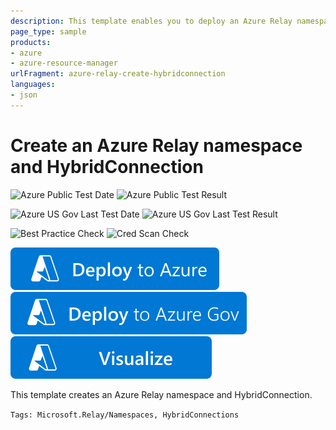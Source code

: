```yaml
---
description: This template enables you to deploy an Azure Relay namespace with standard SKU and a HybridConnection.
page_type: sample
products:
- azure
- azure-resource-manager
urlFragment: azure-relay-create-hybridconnection
languages:
- json
---
```

# Create an Azure Relay namespace and HybridConnection

![Azure Public Test Date](https://azurequickstartsservice.blob.core.windows.net/badges/quickstarts/microsoft.relay/azure-relay-create-hybridconnection/PublicLastTestDate.svg)
![Azure Public Test Result](https://azurequickstartsservice.blob.core.windows.net/badges/quickstarts/microsoft.relay/azure-relay-create-hybridconnection/PublicDeployment.svg)

![Azure US Gov Last Test Date](https://azurequickstartsservice.blob.core.windows.net/badges/quickstarts/microsoft.relay/azure-relay-create-hybridconnection/FairfaxLastTestDate.svg)
![Azure US Gov Last Test Result](https://azurequickstartsservice.blob.core.windows.net/badges/quickstarts/microsoft.relay/azure-relay-create-hybridconnection/FairfaxDeployment.svg)

![Best Practice Check](https://azurequickstartsservice.blob.core.windows.net/badges/quickstarts/microsoft.relay/azure-relay-create-hybridconnection/BestPracticeResult.svg)
![Cred Scan Check](https://azurequickstartsservice.blob.core.windows.net/badges/quickstarts/microsoft.relay/azure-relay-create-hybridconnection/CredScanResult.svg)

[![Deploy to Azure](https://raw.githubusercontent.com/Azure/azure-quickstart-templates/master/1-CONTRIBUTION-GUIDE/images/deploytoazure.svg?sanitize=true)](https://portal.azure.com/#create/Microsoft.Template/uri/https%3A%2F%2Fraw.githubusercontent.com%2FAzure%2Fazure-quickstart-templates%2Fmaster%2Fquickstarts%2Fmicrosoft.relay%2Fazure-relay-create-hybridconnection%2Fazuredeploy.json)
[![Deploy To Azure US Gov](https://raw.githubusercontent.com/Azure/azure-quickstart-templates/master/1-CONTRIBUTION-GUIDE/images/deploytoazuregov.svg?sanitize=true)](https://portal.azure.us/#create/Microsoft.Template/uri/https%3A%2F%2Fraw.githubusercontent.com%2FAzure%2Fazure-quickstart-templates%2Fmaster%2Fquickstarts%2Fmicrosoft.relay%2Fazure-relay-create-hybridconnection%2Fazuredeploy.json)
[![Visualize](https://raw.githubusercontent.com/Azure/azure-quickstart-templates/master/1-CONTRIBUTION-GUIDE/images/visualizebutton.svg?sanitize=true)](http://armviz.io/#/?load=https%3A%2F%2Fraw.githubusercontent.com%2FAzure%2Fazure-quickstart-templates%2Fmaster%2Fquickstarts%2Fmicrosoft.relay%2Fazure-relay-create-hybridconnection%2Fazuredeploy.json)

This template creates an Azure Relay namespace and HybridConnection.

`Tags: Microsoft.Relay/Namespaces, HybridConnections`
